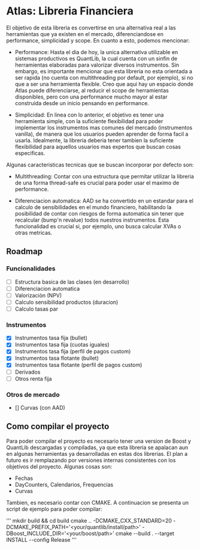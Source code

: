 # Atlas: Libreria Financiera #

El objetivo de esta libreria es convertirse en una alternativa real a las herramientas que ya existen en el mercado, diferenciandose en performance, simplicidad y scope. En cuanto a esto, podemos mencionar:

- Performance:
    Hasta el dia de hoy, la unica alternativa utilizable en sistemas productivos es QuantLib, la cual cuenta con un sinfin de herramientas elaboradas para valorizar diversos instrumentos. Sin embargo, es importante mencionar que esta libreria no esta orientada a ser rapida (no cuenta con multithreading por default, por ejemplo), si no que a ser una herramienta flexible. Creo que aqui hay un espacio donde Atlas puede diferenciarse, al reducir el scope de herramientas disponibles, pero con una performance mucho mayor al estar construida desde un inicio pensando en performance.

- Simplicidad:
    En linea con lo anterior, el objetivo es tener una herramienta simple, con la suficiente flexibilidad para poder implementar los instrumentos mas comunes del mercado (instrumentos vanilla), de manera que los usuarios pueden aprender de forma facil a usarla. Idealmente, la libreria deberia tener tambien la suficiente flexibilidad para aquellos usuarios mas expertos que buscan cosas especificas.


Algunas caracteristicas tecnicas que se buscan incorporar por defecto son:

- Multithreading:
    Contar con una estructura que permitar utilizar la libreria de una forma thread-safe es crucial para poder usar el maximo de performance.

- Diferenciacion automatica:
    AAD se ha convertido en un estandar para el calculo de sensibilidades en el mundo financiero, habilitando la posibilidad de contar con riesgos de forma automatica sin tener que recalcular (bump'n revalue) todos nuestros instrumentos. Esta funcionalidad es crucial si, por ejemplo, uno busca calcular XVAs o otras metricas.


## Roadmap 

### Funcionalidades 

- [ ] Estructura basica de las clases (en desarrollo)
- [ ] Diferenciacion automatica
- [ ] Valorizaciòn (NPV)
- [ ] Calculo sensibilidad productos (duracion)
- [ ] Calculo tasas par

### Instrumentos

- [x] Instrumentos tasa fija (bullet)
- [x] Instrumentos tasa fija (cuotas iguales)
- [x] Instrumentos tasa fija (perfil de pagos custom)
- [x] Instrumentos tasa flotante (bullet)
- [x] Instrumentos tasa flotante (perfil de pagos custom)
- [ ] Derivados
- [ ] Otros renta fija

### Otros de mercado

- [] Curvas (con AAD)

## Como compilar el proyecto 

Para poder compilar el proyecto es necesario tener una version de Boost y QuantLib descargadas y compiladas, ya que esta libreria se apalacan aun en algunas herramientas ya desarrolladas en estas dos librerias. El plan a futuro es ir remplazando por versiones internas consistentes con los objetivos del proyecto. Algunas cosas son:

- Fechas
- DayCounters, Calendarios, Frequencias
- Curvas

Tambien, es necesario contar con CMAKE. A continuacion se presenta un script de ejemplo para poder compilar:
 
'''
    mkdir build && cd build
    cmake .. -DCMAKE_CXX_STANDARD=20 -DCMAKE_PREFIX_PATH='<your/quantlib/install/path>' -DBoost_INCLUDE_DIR='<your/boost/path>'
    cmake --build . --target INSTALL --config Release
'''
